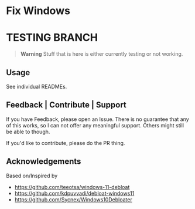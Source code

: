 # Fix Windows

# TESTING BRANCH

> **Warning** Stuff that is here is either currently testing or not working.

## Usage

See individual READMEs.

## Feedback | Contribute | Support

If you have Feedback, please open an Issue. There is no guarantee that any of this works, so I can not offer any meaningful support.
Others might still be able to though.

If you'd like to contribute, please do the PR thing.

## Acknowledgements

Based on/Inspired by

* https://github.com/teeotsa/windows-11-debloat
* https://github.com/kdpuvvadi/debloat-windows11
* https://github.com/Sycnex/Windows10Debloater
